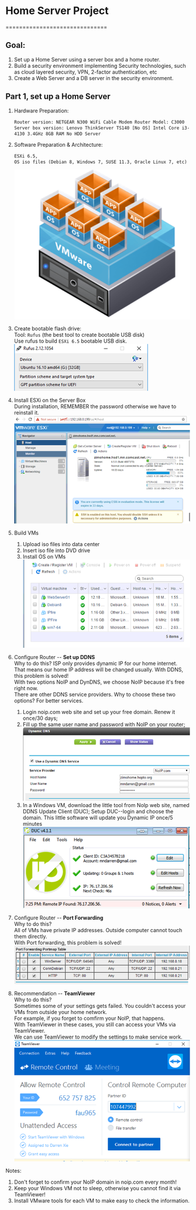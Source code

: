 # Home Server Project
==============================

Goal: 
-----
1. Set up a Home Server using a server box and a home router.
2. Build a security environment implementing Security technologies, such as cloud layered security,
   VPN, 2-factor authentication, etc
3. Create a Web Server and a DB server in the security environment.

Part 1, set up a Home Server
----------------------------
1. Hardware Preparation:
   ```
   Router version: NETGEAR N300 WiFi Cable Modem Router Model: C3000
   Server box version: Lenovo ThinkServer TS140 [No OS] Intel Core i3-4130 3.4GHz 8GB RAM No HDD Server 
   ``` 
2. Software Preparation & Architecture:
   ```
   ESXi 6.5,
   OS iso files (Debian 8, Windows 7, SUSE 11.3, Oracle Linux 7, etc)
   ```
   ![alt text](https://github.com/mndarren/Home-Server-Project/blob/master/resource/architecture.png)
3. Create bootable flash drive:  
   Tool: `Rufus` (the best tool to create bootable USB disk)  
   Use rufus to build `ESXi 6.5` bootable USB disk.  
   ![alt text](https://github.com/mndarren/Home-Server-Project/blob/master/resource/Rufus.png)

4. Install ESXi on the Server Box  
   During installation, REMEMBER the password otherwise we have to reinstall it.  
   ![alt text](https://github.com/mndarren/Home-Server-Project/blob/master/resource/InstallESXi.png)

5. Build VMs
   1) Upload iso files into data center
   2) Insert iso file into DVD drive
   3) Install OS on VMs  
   ![alt text](https://github.com/mndarren/Home-Server-Project/blob/master/resource/InstallVM.png)

6. Configure Router -- **Set up DDNS**  
   Why to do this?
   ISP only provides dynamic IP for our home internet.  
   That means our home IP address will be changed usually. With DDNS, this problem is solved!  <br />
   With two options NoIP and DynDNS, we choose NoIP because it's free right now.  
   There are other DDNS service providers. Why to choose these two options? For better services.   
   1) Login noip.com web site and set up your free domain. Renew it once/30 days;
   2) Fill up the same user name and password with NoIP on your router;  
   ![alt text](https://github.com/mndarren/Home-Server-Project/blob/master/resource/DDNS.png)
   3) In a Windows VM, download the little tool from NoIp web site, named DDNS Update Client (DUC);
      Setup DUC--login and choose the domain. This little software will update you Dynamic IP once/5 minutes
   ![alt text](https://github.com/mndarren/Home-Server-Project/blob/master/resource/DUC.png)

7. Configure Router -- **Port Forwarding**  
   Why to do this?  
   All of VMs have private IP addresses. Outside computer cannot touch them directly.  
   With Port forwarding, this problem is solved!  
   ![alt text](https://github.com/mndarren/Home-Server-Project/blob/master/resource/PortForwarding.png)

8. Recommendation -- **TeamViewer**  
   Why to do this?  
   Sometimes some of your settings gets failed. You couldn't access your VMs from outside your home network.  
   For example, if you forget to comfirm your NoIP, that happens.  
   With TeamViewer in these cases, you still can access your VMs via TeamViewer.  
   We can use TeamViewer to modify the settings to make service work.  
   ![alt text](https://github.com/mndarren/Home-Server-Project/blob/master/resource/TeamViewer.png)

Notes:
   1) Don't forget to confirm your NoIP domain in noip.com every month!
   2) Keep your Windows VM not to sleep, otherwise you cannot find it via TeamViewer!
   3) Install VMware tools for each VM to make easy to check the information.